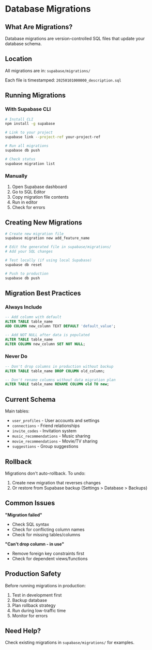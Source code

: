 # Database Migrations

## What Are Migrations?

Database migrations are version-controlled SQL files that update your database schema.

## Location

All migrations are in: `supabase/migrations/`

Each file is timestamped: `20250101000000_description.sql`

## Running Migrations

### With Supabase CLI

```bash
# Install CLI
npm install -g supabase

# Link to your project
supabase link --project-ref your-project-ref

# Run all migrations
supabase db push

# Check status
supabase migration list
```

### Manually

1. Open Supabase dashboard
2. Go to SQL Editor
3. Copy migration file contents
4. Run in editor
5. Check for errors

## Creating New Migrations

```bash
# Create new migration file
supabase migration new add_feature_name

# Edit the generated file in supabase/migrations/
# Add your SQL changes

# Test locally (if using local Supabase)
supabase db reset

# Push to production
supabase db push
```

## Migration Best Practices

### Always Include

```sql
-- Add column with default
ALTER TABLE table_name 
ADD COLUMN new_column TEXT DEFAULT 'default_value';

-- Add NOT NULL after data is populated
ALTER TABLE table_name 
ALTER COLUMN new_column SET NOT NULL;
```

### Never Do

```sql
-- Don't drop columns in production without backup
ALTER TABLE table_name DROP COLUMN old_column;

-- Don't rename columns without data migration plan
ALTER TABLE table_name RENAME COLUMN old TO new;
```

## Current Schema

Main tables:
- `user_profiles` - User accounts and settings
- `connections` - Friend relationships
- `invite_codes` - Invitation system
- `music_recommendations` - Music sharing
- `movie_recommendations` - Movie/TV sharing
- `suggestions` - Group suggestions

## Rollback

Migrations don't auto-rollback. To undo:

1. Create new migration that reverses changes
2. Or restore from Supabase backup (Settings > Database > Backups)

## Common Issues

**"Migration failed"**
- Check SQL syntax
- Check for conflicting column names
- Check for missing tables/columns

**"Can't drop column - in use"**
- Remove foreign key constraints first
- Check for dependent views/functions

## Production Safety

Before running migrations in production:
1. Test in development first
2. Backup database
3. Plan rollback strategy
4. Run during low-traffic time
5. Monitor for errors

## Need Help?

Check existing migrations in `supabase/migrations/` for examples.
